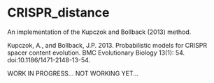 # CRISPR_distance
An implementation of the Kupczok and Bollback (2013) method.

Kupczok, A., and Bollback, J.P. 2013. Probabilistic models for CRISPR spacer content evolution. BMC Evolutionary Biology 13(1): 54. doi:10.1186/1471-2148-13-54.

WORK IN PROGRESS... NOT WORKING YET...
